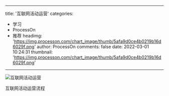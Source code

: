 
---
title: '互联网活动运营'
categories: 
 - 学习
 - ProcessOn
 - 推荐
headimg: 'https://img.processon.com/chart_image/thumb/5afa9d0ce4b0219b16d6029f.png'
author: ProcessOn
comments: false
date: 2022-03-01 10:24:31
thumbnail: 'https://img.processon.com/chart_image/thumb/5afa9d0ce4b0219b16d6029f.png'
---

<div>   
<img class="thumb" alt="互联网活动运营" src="https://img.processon.com/chart_image/thumb/5afa9d0ce4b0219b16d6029f.png" referrerpolicy="no-referrer">
<p>互联网活动运营流程</p>  
</div>
            
